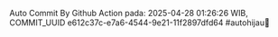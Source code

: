 Auto Commit By Github Action pada: 2025-04-28 01:26:26 WIB, COMMIT_UUID e612c37c-e7a6-4544-9e21-11f2897dfd64 #autohijau🗿
